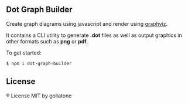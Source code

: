 ## Dot Graph Builder

Create graph diagrams using javascript and render using [graphviz](http://www.graphviz.org).

It contains a CLI utility to generate **.dot** files as well as output graphics in other formats such as **png** or **pdf**.

To get started:

```
$ npm i dot-graph-builder
```

## License
® License MIT by goliatone
